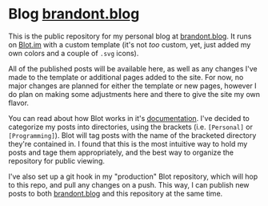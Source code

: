 # Blog [brandont.blog](https://brandont.blog)

This is the public repository for my personal blog at [brandont.blog](https://brandont.blog). It runs on [Blot.im](https://blot.im) with a custom template (it's not _too_ custom, yet, just added my own colors and a couple of `.svg` icons). 

All of the published posts will be available here, as well as any changes I've made to the template or additional pages added to the site. For now, no major changes are planned for either the template or new pages, however I do plan on making some adjustments here and there to give the site my own flavor.

You can read about how Blot works in it's [documentation](https://blot.im/how). I've decided to categorize my posts into directories, using the brackets (i.e. `[Personal]` or `[Programming]`). Blot will tag posts with the name of the bracketed directory they're contained in. I found that this is the most intuitive way to hold my posts and tage them appropriately, and the best way to organize the repository for public viewing.

I've also set up a git hook in my "production" Blot repository, which will hop to this repo, and pull any changes on a push. This way, I can publish new posts to both [brandont.blog](https://brandont.blog) and this repository at the same time.
